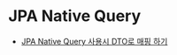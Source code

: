 # JPA Native Query
* [JPA Native Query 사용시 DTO로 매핑 하기](http://www.popit.kr/jpa-native-query-%EC%82%AC%EC%9A%A9-%EC%8B%9C-dto%EB%A1%9C-%EB%A7%A4%ED%95%91%ED%95%98%EA%B8%B0/)
